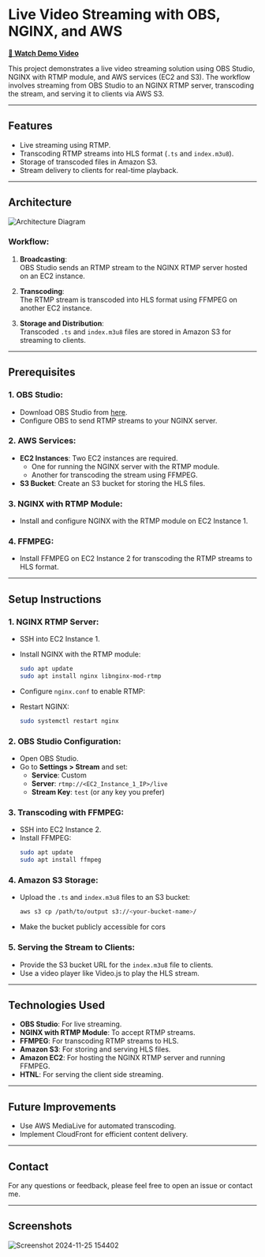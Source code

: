 # Live Video Streaming with OBS, NGINX, and AWS

**[🎥 Watch Demo Video](https://drive.google.com/file/d/15uZZhSL0pmhI2AiDBGD9Fb6xQnQkIdCJ/view)**  
 

This project demonstrates a live video streaming solution using OBS Studio, NGINX with RTMP module, and AWS services (EC2 and S3). The workflow involves streaming from OBS Studio to an NGINX RTMP server, transcoding the stream, and serving it to clients via AWS S3.

---

## Features

- Live streaming using RTMP.
- Transcoding RTMP streams into HLS format (`.ts` and `index.m3u8`).
- Storage of transcoded files in Amazon S3.
- Stream delivery to clients for real-time playback.

---

## Architecture

![Architecture Diagram](https://github.com/user-attachments/assets/0647f4de-0712-4907-8aeb-1b612068fc67)

### Workflow:

1. **Broadcasting**:  
   OBS Studio sends an RTMP stream to the NGINX RTMP server hosted on an EC2 instance.

2. **Transcoding**:  
   The RTMP stream is transcoded into HLS format using FFMPEG on another EC2 instance.

3. **Storage and Distribution**:  
   Transcoded `.ts` and `index.m3u8` files are stored in Amazon S3 for streaming to clients.

---

## Prerequisites

### 1. **OBS Studio**:
   - Download OBS Studio from [here](https://obsproject.com/).
   - Configure OBS to send RTMP streams to your NGINX server.

### 2. **AWS Services**:
   - **EC2 Instances**: Two EC2 instances are required.
     - One for running the NGINX server with the RTMP module.
     - Another for transcoding the stream using FFMPEG.
   - **S3 Bucket**: Create an S3 bucket for storing the HLS files.

### 3. **NGINX with RTMP Module**:
   - Install and configure NGINX with the RTMP module on EC2 Instance 1.

### 4. **FFMPEG**:
   - Install FFMPEG on EC2 Instance 2 for transcoding the RTMP streams to HLS format.

---

## Setup Instructions

### 1. **NGINX RTMP Server**:
   - SSH into EC2 Instance 1.
   - Install NGINX with the RTMP module:
     ```bash
     sudo apt update
     sudo apt install nginx libnginx-mod-rtmp
     ```
   - Configure `nginx.conf` to enable RTMP:
     
   - Restart NGINX:
     ```bash
     sudo systemctl restart nginx
     ```

### 2. **OBS Studio Configuration**:
   - Open OBS Studio.
   - Go to **Settings > Stream** and set:
     - **Service**: Custom
     - **Server**: `rtmp://<EC2_Instance_1_IP>/live`
     - **Stream Key**: `test` (or any key you prefer)

### 3. **Transcoding with FFMPEG**:
   - SSH into EC2 Instance 2.
   - Install FFMPEG:
     ```bash
     sudo apt update
     sudo apt install ffmpeg
     ```
  

### 4. **Amazon S3 Storage**:
   - Upload the `.ts` and `index.m3u8` files to an S3 bucket:
     ```bash
     aws s3 cp /path/to/output s3://<your-bucket-name>/  
     ```
   - Make the bucket publicly accessible for cors

### 5. **Serving the Stream to Clients**:
   - Provide the S3 bucket URL for the `index.m3u8` file to clients.
   - Use a video player like Video.js to play the HLS stream.

---

## Technologies Used

- **OBS Studio**: For live streaming.
- **NGINX with RTMP Module**: To accept RTMP streams.
- **FFMPEG**: For transcoding RTMP streams to HLS.
- **Amazon S3**: For storing and serving HLS files.
- **Amazon EC2**: For hosting the NGINX RTMP server and running FFMPEG.
- **HTNL**: For serving the client side streaming.

---

## Future Improvements

- Use AWS MediaLive for automated transcoding.
- Implement CloudFront for efficient content delivery.

---

 

## Contact

For any questions or feedback, please feel free to open an issue or contact me.

---

## Screenshots
![Screenshot 2024-11-25 154402](https://github.com/user-attachments/assets/f036ff34-e081-4110-9b50-b991ac781553)


